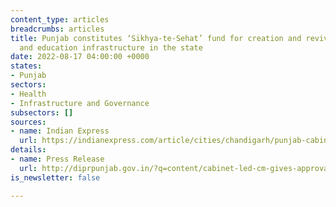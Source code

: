 ```yaml
---
content_type: articles
breadcrumbs: articles
title: Punjab constitutes ‘Sikhya-te-Sehat’ fund for creation and revival of health
  and education infrastructure in the state
date: 2022-08-17 04:00:00 +0000
states:
- Punjab
sectors:
- Health
- Infrastructure and Governance
subsectors: []
sources:
- name: Indian Express
  url: https://indianexpress.com/article/cities/chandigarh/punjab-cabinet-approves-fund-to-create-health-education-infrastructure-8085148/
details:
- name: Press Release
  url: http://diprpunjab.gov.in/?q=content/cabinet-led-cm-gives-approval-constituting-sikhya-te-sehat-fund
is_newsletter: false

---
```

